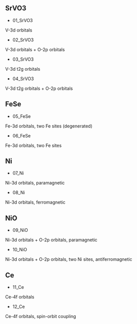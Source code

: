 ## SrVO3

* 01_SrVO3

V-3d orbitals

* 02_SrVO3

V-3d orbitals + O-2p orbitals 

* 03_SrVO3

V-3d t2g orbitals

* 04_SrVO3

V-3d t2g orbitals + O-2p orbitals

## FeSe

* 05_FeSe

Fe-3d orbitals, two Fe sites (degenerated)

* 06_FeSe

Fe-3d orbitals, two Fe sites

## Ni

* 07_Ni

Ni-3d orbitals, paramagnetic

* 08_Ni

Ni-3d orbitals, ferromagnetic

## NiO

* 09_NiO

Ni-3d orbitals + O-2p orbitals, paramagnetic

* 10_NiO

Ni-3d orbitals + O-2p orbitals, two Ni sites, antiferromagnetic

## Ce

* 11_Ce

Ce-4f orbitals

* 12_Ce

Ce-4f orbitals, spin-orbit coupling

